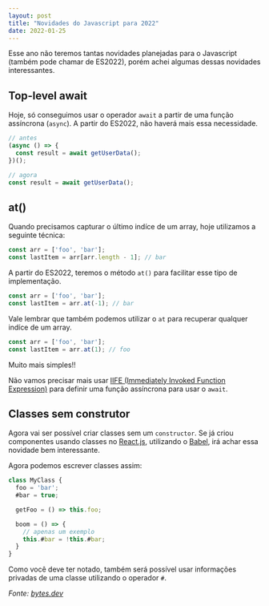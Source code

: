 ```yaml
---
layout: post
title: "Novidades do Javascript para 2022"
date: 2022-01-25
---
```


Esse ano não teremos tantas novidades planejadas para o Javascript (também pode chamar de ES2022), porém achei algumas dessas novidades interessantes.

## Top-level await

Hoje, só conseguimos usar o operador `await` a partir de uma função assíncrona (`async`). A partir do ES2022, não haverá mais essa necessidade.

```js
// antes
(async () => {
  const result = await getUserData();
})();

// agora
const result = await getUserData();
```

## at()

Quando precisamos capturar o último indíce de um array, hoje utilizamos a seguinte técnica:

```js
const arr = ['foo', 'bar'];
const lastItem = arr[arr.length - 1]; // bar
```

A partir do ES2022, teremos o método `at()` para facilitar esse tipo de implementação.

```js
const arr = ['foo', 'bar'];
const lastItem = arr.at(-1); // bar
```

Vale lembrar que também podemos utilizar o `at` para recuperar qualquer indíce de um array.

```js
const arr = ['foo', 'bar'];
const lastItem = arr.at(1); // foo
```

Muito mais simples!!

Não vamos precisar mais usar [IIFE (Immediately Invoked Function Expression)](https://developer.mozilla.org/pt-BR/docs/Glossary/IIFE) para definir uma função assíncrona para usar o `await`.

## Classes sem construtor

Agora vai ser possível criar classes sem um `constructor`. Se já criou componentes usando classes no [React.js](https://reactjs.org), utilizando o [Babel](https://babeljs.io), irá achar essa novidade bem interessante.

Agora podemos escrever classes assim:

```js
class MyClass {
  foo = 'bar';
  #bar = true;

  getFoo = () => this.foo;

  boom = () => {
    // apenas um exemplo
    this.#bar = !this.#bar;
  }
}
```

Como você deve ter notado, também será possível usar informações privadas de uma classe utilizando o operador `#`.

*Fonte: [bytes.dev](https://bytes.dev/archives/83)*
